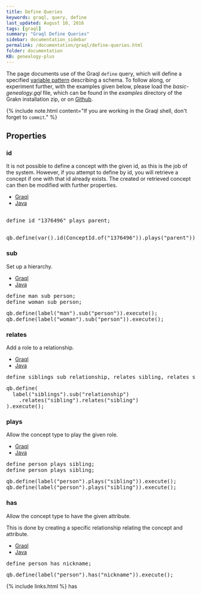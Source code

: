 ```yaml
---
title: Define Queries
keywords: graql, query, define
last_updated: August 10, 2016
tags: [graql]
summary: "Graql Define Queries"
sidebar: documentation_sidebar
permalink: /documentation/graql/define-queries.html
folder: documentation
KB: genealogy-plus
---
```


The page documents use of the Graql `define` query, which will define a specified [variable pattern](./matches.html#variable-patterns)
describing a schema. To follow along, or experiment further, with the examples given below, please
load the *basic-genealogy.gql* file, which can be found in the *examples* directory of the Grakn installation zip, or on
[Github](https://github.com/graknlabs/grakn/blob/master/grakn-dist/src/examples/basic-genealogy.gql).

{% include note.html content="If you are working in the Graql shell, don't forget to `commit`." %}


## Properties

### id

It is not possible to define a concept with the given id, as this is the job of the system. However, if you attempt to
define by id, you will retrieve a concept if one with that id already exists. The created or retrieved concept can then
be modified with further properties.

<ul id="profileTabs" class="nav nav-tabs">
    <li class="active"><a href="#shell3" data-toggle="tab">Graql</a></li>
    <li><a href="#java3" data-toggle="tab">Java</a></li>
</ul>

<div class="tab-content">
<div role="tabpanel" class="tab-pane active" id="shell3">
<pre>
<!--test-ignore-->
define id "1376496" plays parent;
</pre>
</div>
<div role="tabpanel" class="tab-pane" id="java3">
<pre>
<!--test-ignore-->
qb.define(var().id(ConceptId.of("1376496")).plays("parent")).execute();
</pre>
</div> <!-- tab-pane -->
</div> <!-- tab-content -->

### sub

Set up a hierarchy.

<ul id="profileTabs" class="nav nav-tabs">
    <li class="active"><a href="#shell8" data-toggle="tab">Graql</a></li>
    <li><a href="#java8" data-toggle="tab">Java</a></li>
</ul>

<div class="tab-content">
<div role="tabpanel" class="tab-pane active" id="shell8">
<pre>
define man sub person;
define woman sub person;
</pre>
</div>
<div role="tabpanel" class="tab-pane" id="java8">
<pre>
qb.define(label("man").sub("person")).execute();
qb.define(label("woman").sub("person")).execute();
</pre>
</div> <!-- tab-pane -->
</div> <!-- tab-content -->


### relates
Add a role to a relationship.

<ul id="profileTabs" class="nav nav-tabs">
    <li class="active"><a href="#shell9" data-toggle="tab">Graql</a></li>
    <li><a href="#java9" data-toggle="tab">Java</a></li>
</ul>

<div class="tab-content">
<div role="tabpanel" class="tab-pane active" id="shell9">
<pre>
define siblings sub relationship, relates sibling, relates sibling;
</pre>
</div>
<div role="tabpanel" class="tab-pane" id="java9">
<pre>
qb.define(
  label("siblings").sub("relationship")
    .relates("sibling").relates("sibling")
).execute();
</pre>
</div> <!-- tab-pane -->
</div> <!-- tab-content -->


### plays
Allow the concept type to play the given role.

<ul id="profileTabs" class="nav nav-tabs">
    <li class="active"><a href="#shell10" data-toggle="tab">Graql</a></li>
    <li><a href="#java10" data-toggle="tab">Java</a></li>
</ul>

<div class="tab-content">
<div role="tabpanel" class="tab-pane active" id="shell10">
<pre>
define person plays sibling;
define person plays sibling;
</pre>
</div>
<div role="tabpanel" class="tab-pane" id="java10">
<pre>
qb.define(label("person").plays("sibling")).execute();
qb.define(label("person").plays("sibling")).execute();
</pre>
</div> <!-- tab-pane -->
</div> <!-- tab-content -->


### has

Allow the concept type to have the given attribute.

This is done by creating a specific relationship relating the concept and attribute.

<ul id="profileTabs" class="nav nav-tabs">
    <li class="active"><a href="#shell11" data-toggle="tab">Graql</a></li>
    <li><a href="#java11" data-toggle="tab">Java</a></li>
</ul>

<div class="tab-content">
<div role="tabpanel" class="tab-pane active" id="shell11">
<pre>
define person has nickname;
</pre>
</div>

<div role="tabpanel" class="tab-pane" id="java11">
<pre>
qb.define(label("person").has("nickname")).execute();
</pre>
</div> <!-- tab-pane -->
</div> <!-- tab-content -->

{% include links.html %}
has